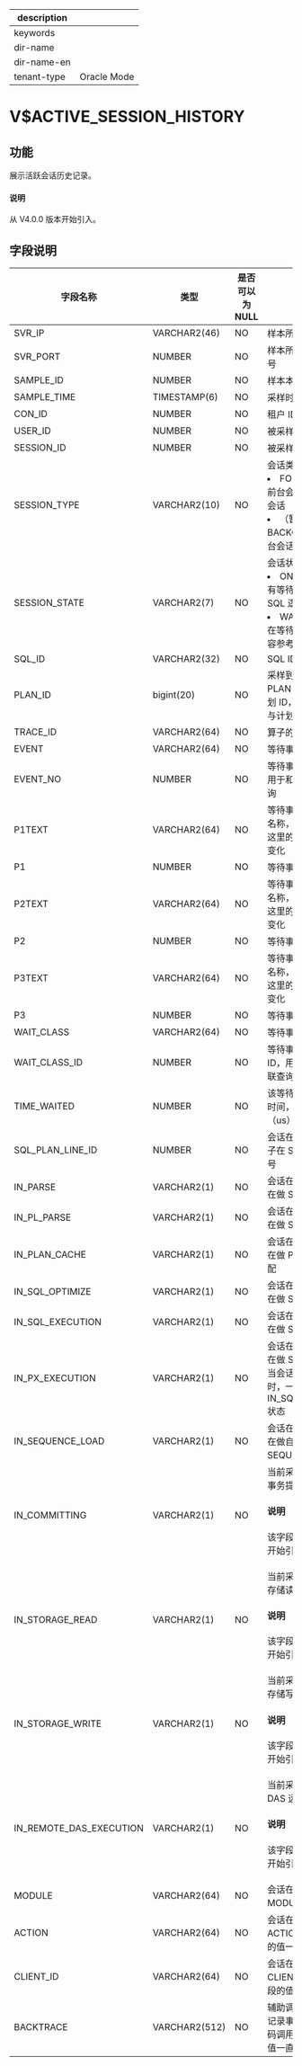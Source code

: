 |description||
|---|---|
|keywords||
|dir-name||
|dir-name-en||
|tenant-type|Oracle Mode|

# V$ACTIVE_SESSION_HISTORY

## 功能

展示活跃会话历史记录。

<main id="notice" type='explain'>
  <h4>说明</h4>
  <p>从 V4.0.0 版本开始引入。</p>
</main>

## 字段说明

| 字段名称 | 类型 | 是否可以为 NULL | 描述 |
| --- | --- | --- | --- |
| SVR_IP | VARCHAR2(46) | NO | 样本所属服务器  IP |
| SVR_PORT | NUMBER | NO | 样本所属服务器端口号 |
| SAMPLE_ID | NUMBER | NO | 样本本机唯一编号 |
| SAMPLE_TIME | TIMESTAMP(6) | NO | 采样时间 |
| CON_ID | NUMBER | NO | 租户 ID |
| USER_ID | NUMBER | NO | 被采样会话的用户 ID |
| SESSION_ID | NUMBER | NO | 被采样会话的 ID |
| SESSION_TYPE | VARCHAR2(10) | NO | 会话类型：<li>FOREGROUND：前台会话，即：用户会话<li>（暂不支持）BACKGROUND：后台会话 |
| SESSION_STATE | VARCHAR2(7) | NO | 会话状态：<li>ON CPU：当前没有等待，正在执行 SQL 逻辑<li>WAITING：当前正在等待，详细等待内容参考 `EVENT` 字段 |
| SQL_ID | VARCHAR2(32) | NO | SQL ID |
|PLAN_ID |  bigint(20) |NO  |采样到的 SQL 在 PLAN CACHE 中的计划 ID， 用于将采样点与计划关联起来|
| TRACE_ID         | VARCHAR2(64)  | NO   | 算子的 Trace ID |
| EVENT | VARCHAR2(64) | NO | 等待事件的描述 |
| EVENT_NO | NUMBER | NO | 等待事件内部编号，用于和其他表关联查询 |
| P1TEXT | VARCHAR2(64) | NO | 等待事件的参数 1 的名称，EVENT 不同，这里的名称也会相应变化 |
| P1 | NUMBER | NO | 等待事件参数 1 的值 |
| P2TEXT | VARCHAR2(64) | NO | 等待事件的参数 2 的名称，EVENT 不同，这里的名称也会相应变化 |
| P2 | NUMBER | NO | 等待事件参数 2 的值 |
| P3TEXT | VARCHAR2(64) | NO | 等待事件的参数 3 的名称，EVENT 不同，这里的名称也会相应变化 |
| P3 | NUMBER | NO | 等待事件参数 3 的值 |
| WAIT_CLASS | VARCHAR2(64) | NO | 等待事件所属类型 |
| WAIT_CLASS_ID | NUMBER | NO | 等待事件所属类型的 ID，用于和其他表关联查询 |
| TIME_WAITED | NUMBER | NO | 该等待事件的总等待时间，单位为微秒（us） |
| SQL_PLAN_LINE_ID | NUMBER        | NO   | 会话在采样时 SQL 算子在 SQL 计划中的编号   |
| IN_PARSE | VARCHAR2(1) | NO | 会话在采样时是否正在做 SQL Parse |
| IN_PL_PARSE | VARCHAR2(1) | NO | 会话在采样时是否正在做 SQL PL Parse |
| IN_PLAN_CACHE | VARCHAR2(1) | NO | 会话在采样时是否正在做 Plan Cache 匹配 |
| IN_SQL_OPTIMIZE | VARCHAR2(1) | NO | 会话在采样时是否正在做 SQL 解析优化 |
| IN_SQL_EXECUTION | VARCHAR2(1) | NO | 会话在采样时是否正在做 SQL 执行 |
| IN_PX_EXECUTION | VARCHAR2(1) | NO | 会话在采样时是否正在做 SQL 并行执行。当会话处于本状态时，一定也处于 IN_SQL_EXECUTION 状态 |
| IN_SEQUENCE_LOAD | VARCHAR2(1) | NO | 会话在采样时是否正在做自增列或 SEQUENCE 取值 |
| IN_COMMITTING | VARCHAR2(1) | NO | 当前采样点是否处于事务提交阶段<main id="notice" type='explain'><h4>说明</h4><p>该字段从 V4.2.1 版本开始引入</p></main> |
| IN_STORAGE_READ | VARCHAR2(1) | NO | 当前采样点是否处于存储读阶段<main id="notice" type='explain'><h4>说明</h4><p>该字段从 V4.2.1 版本开始引入</p></main> |
| IN_STORAGE_WRITE | VARCHAR2(1) | NO | 当前采样点是否处于存储写阶段<main id="notice" type='explain'><h4>说明</h4><p>该字段从 V4.2.1 版本开始引入</p></main> |
| IN_REMOTE_DAS_EXECUTION | VARCHAR2(1) | NO | 当前采样点是否处于 DAS 远程执行阶段<main id="notice" type='explain'><h4>说明</h4><p>该字段从 V4.2.1 版本开始引入</p></main> |
| MODULE | VARCHAR2(64) | NO | 会话在采样时记录的 MODULE 值。 |
| ACTION | VARCHAR2(64) | NO | 会话在采样时记录的 ACTION 值。该字段的值一直为 NULL |
| CLIENT_ID | VARCHAR2(64) | NO | 会话在采样时记录的 CLIENT_ID 值。该字段的值一直为 NULL |
| BACKTRACE | VARCHAR2(512) | NO | 辅助调试字段，用于记录事件发生时的代码调用栈。该字段的值一直为 NULL |
